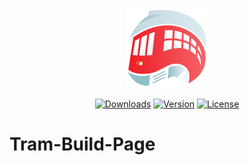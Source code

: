 <p align="center"><a href="http://tram-one.io/" target="_blank"><img src="https://raw.githubusercontent.com/Tram-One/tram-logo/master/v3/tram.svg?sanitize=true" height="128"></a></p>

<p align="center">
  <a href="https://www.npmjs.com/package/tram-build-page"><img src="https://img.shields.io/npm/dm/tram-build-page.svg" alt="Downloads"></a>
  <a href="https://www.npmjs.com/package/tram-build-page"><img src="https://img.shields.io/npm/v/tram-build-page.svg" alt="Version"></a>
  <a href="https://www.npmjs.com/package/tram-build-page"><img src="https://img.shields.io/npm/l/tram-build-page.svg" alt="License"></a>
</p>

# Tram-Build-Page
